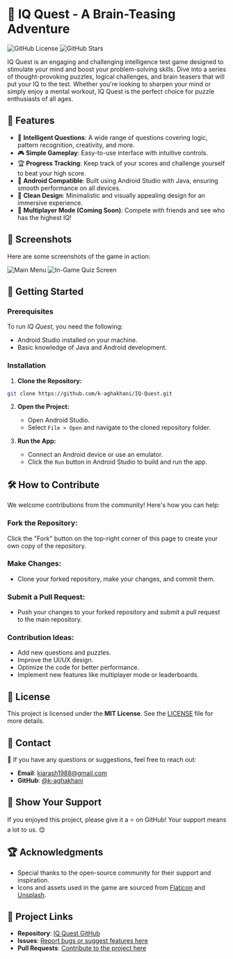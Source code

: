 # 🧠 IQ Quest - A Brain-Teasing Adventure

![GitHub License](https://img.shields.io/github/license/k-aghakhani/IQ-Quest)
![GitHub Stars](https://img.shields.io/github/stars/k-aghakhani/IQ-Quest?style=social)

IQ Quest is an engaging and challenging intelligence test game designed to stimulate your mind and boost your problem-solving skills. Dive into a series of thought-provoking puzzles, logical challenges, and brain teasers that will put your IQ to the test. Whether you're looking to sharpen your mind or simply enjoy a mental workout, IQ Quest is the perfect choice for puzzle enthusiasts of all ages.

## 🌟 Features

- 🧠 **Intelligent Questions**: A wide range of questions covering logic, pattern recognition, creativity, and more.
- 🎮 **Simple Gameplay**: Easy-to-use interface with intuitive controls.
- 🏆 **Progress Tracking**: Keep track of your scores and challenge yourself to beat your high score.
- 📱 **Android Compatible**: Built using Android Studio with Java, ensuring smooth performance on all devices.
- 🎨 **Clean Design**: Minimalistic and visually appealing design for an immersive experience.
- 👥 **Multiplayer Mode (Coming Soon)**: Compete with friends and see who has the highest IQ!

## 📱 Screenshots

Here are some screenshots of the game in action:

![Main Menu](assets/screenshot1.png)
![In-Game Quiz Screen](assets/screenshot2.png)

## 🚀 Getting Started

### Prerequisites

To run *IQ Quest*, you need the following:

- Android Studio installed on your machine.
- Basic knowledge of Java and Android development.

### Installation

1. **Clone the Repository:**

```bash
git clone https://github.com/k-aghakhani/IQ-Quest.git
```

2. **Open the Project:**

   - Open Android Studio.
   - Select `File > Open` and navigate to the cloned repository folder.

3. **Run the App:**

   - Connect an Android device or use an emulator.
   - Click the `Run` button in Android Studio to build and run the app.

## 🛠️ How to Contribute

We welcome contributions from the community! Here's how you can help:

### Fork the Repository:

Click the "Fork" button on the top-right corner of this page to create your own copy of the repository.

### Make Changes:

- Clone your forked repository, make your changes, and commit them.

### Submit a Pull Request:

- Push your changes to your forked repository and submit a pull request to the main repository.

### Contribution Ideas:

- Add new questions and puzzles.
- Improve the UI/UX design.
- Optimize the code for better performance.
- Implement new features like multiplayer mode or leaderboards.

## 📜 License

This project is licensed under the **MIT License**. See the [LICENSE](LICENSE) file for more details.

## 🤝 Contact

📧 If you have any questions or suggestions, feel free to reach out:

- **Email**: [kiarash1988@gmail.com](mailto:kiarash1988@gmail.com)
- **GitHub**: [@k-aghakhani](https://github.com/k-aghakhani)

## 🌟 Show Your Support

If you enjoyed this project, please give it a ⭐️ on GitHub! Your support means a lot to us. 😊

## 🏆 Acknowledgments

- Special thanks to the open-source community for their support and inspiration.
- Icons and assets used in the game are sourced from [Flaticon](https://www.flaticon.com/) and [Unsplash](https://unsplash.com/).

## 🌟 Project Links

- **Repository**: [IQ Quest GitHub](https://github.com/k-aghakhani/IQ-Quest)
- **Issues**: [Report bugs or suggest features here](https://github.com/k-aghakhani/IQ-Quest/issues)
- **Pull Requests**: [Contribute to the project here](https://github.com/k-aghakhani/IQ-Quest/pulls)

